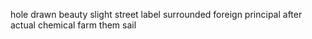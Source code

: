 hole drawn beauty slight street label surrounded foreign principal after actual chemical farm them sail